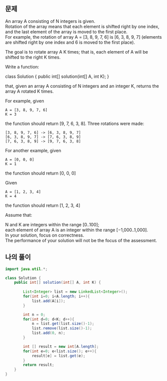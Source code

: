 ## 문제
An array A consisting of N integers is given.    
Rotation of the array means that each element is shifted right by one index, and the last element of the array is moved to the first place.    
For example, the rotation of array A = [3, 8, 9, 7, 6] is [6, 3, 8, 9, 7] (elements are shifted right by one index and 6 is moved to the first place).   

The goal is to rotate array A K times; that is, each element of A will be shifted to the right K times.   

Write a function:   

class Solution { public int[] solution(int[] A, int K); }   

that, given an array A consisting of N integers and an integer K, returns the array A rotated K times.   

For example, given   

    A = [3, 8, 9, 7, 6]   
    K = 3   
the function should return [9, 7, 6, 3, 8]. Three rotations were made:   

    [3, 8, 9, 7, 6] -> [6, 3, 8, 9, 7]   
    [6, 3, 8, 9, 7] -> [7, 6, 3, 8, 9]   
    [7, 6, 3, 8, 9] -> [9, 7, 6, 3, 8]   
For another example, given   

    A = [0, 0, 0]   
    K = 1   
the function should return [0, 0, 0]   

Given   

    A = [1, 2, 3, 4]   
    K = 4   
the function should return [1, 2, 3, 4]   

Assume that:   

N and K are integers within the range [0..100];   
each element of array A is an integer within the range [−1,000..1,000].   
In your solution, focus on correctness.    
The performance of your solution will not be the focus of the assessment.   


## 나의 풀이
```java
import java.util.*;

class Solution {
    public int[] solution(int[] A, int K) {
        
        List<Integer> list = new LinkedList<Integer>();
        for(int i=0; i<A.length; i++){
            list.add(A[i]);
        }

        int n = 0;
        for(int d=0; d<K; d++){
            n = list.get(list.size()-1);
            list.remove(list.size()-1);
            list.add(0, n);
        }

        int [] result = new int[A.length];
        for(int e=0; e<list.size(); e++){
            result[e] = list.get(e);
        }
        return result;
    }
}
```